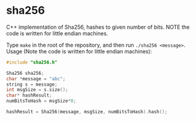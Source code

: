 # sha256
C++ implementation of Sha256, hashes to given number of bits.
NOTE the code is written for little endian machines.

Type `make` in the root of the repository, and then run `./sha256 <message>`.
Usage (Note the code is written for little endian machines):
```C++
#include "sha256.h"

Sha256 sha256;
char *message = "abc";
string s = message;
int msgSize = s.size();
char* hashResult;
numBitsToHash = msgSize*8;

hashResult = Sha256(message, msgSize, numBitsToHash).hash();
```

